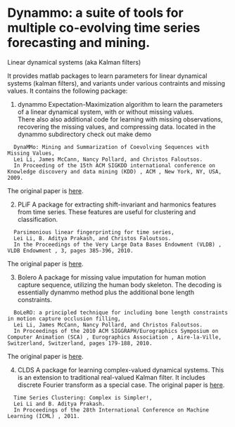Dynammo: a suite of tools for multiple co-evolving time series forecasting and mining.
=======

Linear dynamical systems (aka Kalman filters) 

It provides matlab packages to learn parameters for linear dynamical systems (kalman filters), and variants under various contraints and missing values. 
It contains the following package:

1. dynammo
  Expectation-Maximization algorithm to learn the parameters of a linear dynamical system, with or without missing values.  
  There also also additional code for learning with missing observations, recovering the missing values, and compressing data.
  located in the dynammo subdirectory
  check out make demo
  
  ```
    DynaMMo: Mining and Summarization of Coevolving Sequences with Missing Values,
    Lei Li, James McCann, Nancy Pollard, and Christos Faloutsos.
    In Proceeding of the 15th ACM SIGKDD international conference on Knowledge discovery and data mining (KDD) , ACM , New York, NY, USA, 2009.
  ```
  
  The original paper is [here](https://dl.acm.org/doi/10.1145/1557019.1557078). 
  
2. PLiF
  A package for extracting shift-invariant and harmonics features from time series. These features are useful for clustering and classification. 
  
  ```
    Parsimonious linear fingerprinting for time series,
    Lei Li, B. Aditya Prakash, and Christos Faloutsos.
    In the Proceedings of the Very Large Data Bases Endowment (VLDB) , VLDB Endowment , 3, pages 385-396, 2010.
  ```
  The original paper is [here](https://dl.acm.org/doi/10.14778/1920841.1920893).
  
3. Bolero
  A package for missing value imputation for human motion capture sequence, utilizing the human body skeleton. The decoding is essentially dynammo method plus the additional bone length constraints. 
  
  ```
    BoLeRO: a principled technique for including bone length constraints in motion capture occlusion filling,
    Lei Li, James McCann, Nancy Pollard, and Christos Faloutsos.
    In Proceedings of the 2010 ACM SIGGRAPH/Eurographics Symposium on Computer Animation (SCA) , Eurographics Association , Aire-la-Ville, Switzerland, Switzerland, pages 179-188, 2010.
  ```
  The original paper is [here](https://dl.acm.org/doi/10.5555/1921427.1921454).
  
  
4. CLDS
  A package for learning complex-valued dynamical systems. This is an extension to traditional real-valued Kalman filter. It includes discrete Fourier transform as a special case. The original paper is [here](https://icml.cc/Conferences/2011/papers/159_icmlpaper.pdf).
  
  ```
    Time Series Clustering: Complex is Simpler!,
    Lei Li and B. Aditya Prakash.
    In Proceedings of the 28th International Conference on Machine Learning (ICML) , 2011.
  ```
